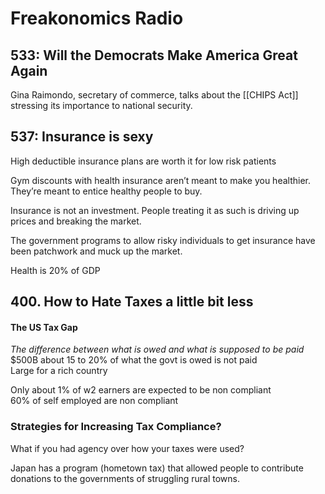 # Freakonomics Radio
## 533: Will the Democrats Make America Great Again
Gina Raimondo, secretary of commerce, talks about the [[CHIPS Act]] stressing its importance to national security.

## 537: Insurance is sexy  
High deductible insurance plans are worth it for low risk patients  
  
Gym discounts with health insurance aren’t meant to make you healthier. They’re meant to entice healthy people to buy.  
  
Insurance is not an investment. People treating it as such is driving up prices and breaking the market.  
  
The government programs to allow risky individuals to get insurance have been patchwork and muck up the market.  
  
Health is 20% of GDP

## 400. How to Hate Taxes a little bit less  
#### The US Tax Gap 
*The difference between what is owed and what is supposed to be paid*
$500B
about 15 to 20% of what the govt is owed is not paid  
Large for a rich country

Only about 1% of w2 earners are expected to be non compliant    
60% of self employed are non compliant

### Strategies for Increasing Tax Compliance?
What if you had agency over how your taxes were used?

Japan has a program (hometown tax) that allowed people to contribute donations to the governments of struggling rural towns.

